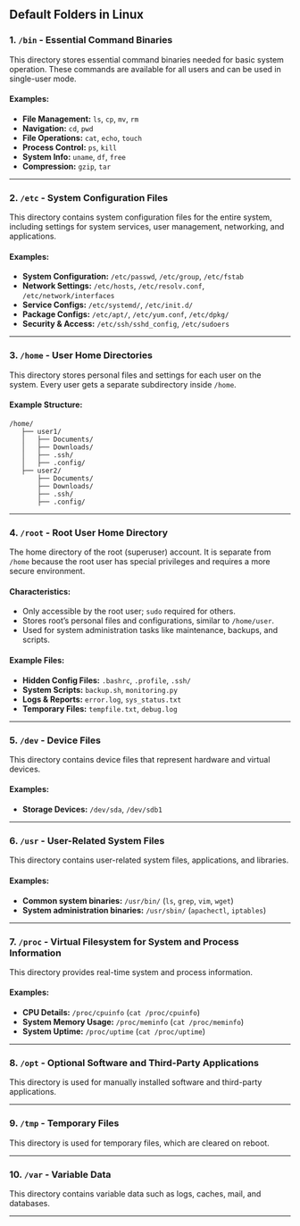 ## Default Folders in Linux

### 1. `/bin` - Essential Command Binaries
This directory stores essential command binaries needed for basic system operation. These commands are available for all users and can be used in single-user mode.

#### Examples:
- **File Management:** `ls`, `cp`, `mv`, `rm`
- **Navigation:** `cd`, `pwd`
- **File Operations:** `cat`, `echo`, `touch`
- **Process Control:** `ps`, `kill`
- **System Info:** `uname`, `df`, `free`
- **Compression:** `gzip`, `tar`

---

### 2. `/etc` - System Configuration Files
This directory contains system configuration files for the entire system, including settings for system services, user management, networking, and applications.

#### Examples:
- **System Configuration:** `/etc/passwd`, `/etc/group`, `/etc/fstab`
- **Network Settings:** `/etc/hosts`, `/etc/resolv.conf`, `/etc/network/interfaces`
- **Service Configs:** `/etc/systemd/`, `/etc/init.d/`
- **Package Configs:** `/etc/apt/`, `/etc/yum.conf`, `/etc/dpkg/`
- **Security & Access:** `/etc/ssh/sshd_config`, `/etc/sudoers`

---

### 3. `/home` - User Home Directories
This directory stores personal files and settings for each user on the system. Every user gets a separate subdirectory inside `/home`.

#### Example Structure:
```
/home/
   ├── user1/
   │   ├── Documents/
   │   ├── Downloads/
   │   ├── .ssh/
   │   ├── .config/
   ├── user2/
       ├── Documents/
       ├── Downloads/
       ├── .ssh/
       ├── .config/
```

---

### 4. `/root` - Root User Home Directory
The home directory of the root (superuser) account. It is separate from `/home` because the root user has special privileges and requires a more secure environment.

#### Characteristics:
- Only accessible by the root user; `sudo` required for others.
- Stores root’s personal files and configurations, similar to `/home/user`.
- Used for system administration tasks like maintenance, backups, and scripts.

#### Example Files:
- **Hidden Config Files:** `.bashrc`, `.profile`, `.ssh/`
- **System Scripts:** `backup.sh`, `monitoring.py`
- **Logs & Reports:** `error.log`, `sys_status.txt`
- **Temporary Files:** `tempfile.txt`, `debug.log`

---

### 5. `/dev` - Device Files
This directory contains device files that represent hardware and virtual devices.

#### Examples:
- **Storage Devices:** `/dev/sda`, `/dev/sdb1`

---

### 6. `/usr` - User-Related System Files
This directory contains user-related system files, applications, and libraries.

#### Examples:
- **Common system binaries:** `/usr/bin/` (`ls`, `grep`, `vim`, `wget`)
- **System administration binaries:** `/usr/sbin/` (`apachectl`, `iptables`)

---

### 7. `/proc` - Virtual Filesystem for System and Process Information
This directory provides real-time system and process information.

#### Examples:
- **CPU Details:** `/proc/cpuinfo` (`cat /proc/cpuinfo`)
- **System Memory Usage:** `/proc/meminfo` (`cat /proc/meminfo`)
- **System Uptime:** `/proc/uptime` (`cat /proc/uptime`)

---

### 8. `/opt` - Optional Software and Third-Party Applications
This directory is used for manually installed software and third-party applications.

---

### 9. `/tmp` - Temporary Files
This directory is used for temporary files, which are cleared on reboot.

---

### 10. `/var` - Variable Data
This directory contains variable data such as logs, caches, mail, and databases.

---
